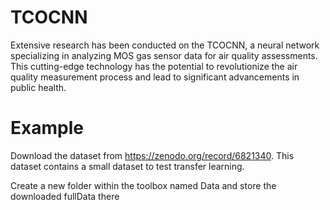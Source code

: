 # TCOCNN
Extensive research has been conducted on the TCOCNN, a neural network specializing in analyzing MOS gas sensor data for air quality assessments. This cutting-edge technology has the potential to revolutionize the air quality measurement process and lead to significant advancements in public health.

# Example
Download the dataset from https://zenodo.org/record/6821340.
This dataset contains a small dataset to test transfer learning.

Create a new folder within the toolbox named Data and store the downloaded fullData there

